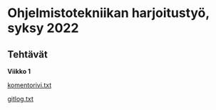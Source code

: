 # Ohjelmistotekniikan harjoitustyö, syksy 2022
## Tehtävät
**Viikko 1**

[komentorivi.txt](https://github.com/tovento/ot-harjoitustyo/blob/master/laskarit/viikko1/komentorivi.txt)

[gitlog.txt](https://github.com/tovento/ot-harjoitustyo/blob/master/laskarit/viikko1/gitlog.txt)
